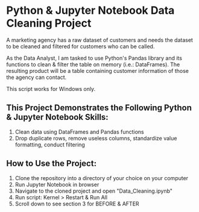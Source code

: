 # Python & Jupyter Notebook Data Cleaning Project
A marketing agency has a raw dataset of customers and needs the dataset to be cleaned and filtered for customers who can be called.

As the Data Analyst, I am tasked to use Python's Pandas library and its functions to clean & filter the table on memory (i.e.: DataFrames). The resulting product will be a table containing customer information of those the agency can contact.

This script works for Windows only.

## This Project Demonstrates the Following Python & Jupyter Notebook Skills:
1. Clean data using DataFrames and Pandas functions
2. Drop duplicate rows, remove useless columns, standardize value formatting, conduct filtering

## How to Use the Project:
1. Clone the repository into a directory of your choice on your computer
2. Run Jupyter Notebook in browser
3. Navigate to the cloned project and open "Data_Cleaning.ipynb"
4. Run script: Kernel > Restart & Run All
5. Scroll down to see section 3 for BEFORE & AFTER

